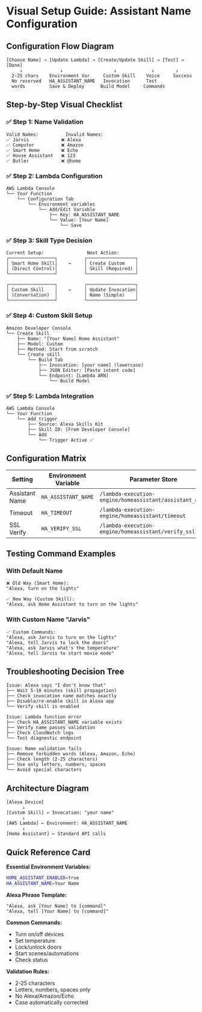 # Visual Setup Guide: Assistant Name Configuration

## Configuration Flow Diagram

```
[Choose Name] → [Update Lambda] → [Create/Update Skill] → [Test] → [Done]
     ↓              ↓                   ↓             ↓        ↓
  2-25 chars    Environment Var     Custom Skill    Voice     Success
  No reserved   HA_ASSISTANT_NAME   Invocation      Test      
  words         Save & Deploy      Build Model     Commands   
```

## Step-by-Step Visual Checklist

### ✅ Step 1: Name Validation
```
Valid Names:          Invalid Names:
✅ Jarvis            ❌ Alexa
✅ Computer          ❌ Amazon  
✅ Smart Home        ❌ Echo
✅ House Assistant   ❌ 123
✅ Butler            ❌ @home
```

### ✅ Step 2: Lambda Configuration
```
AWS Lambda Console
└── Your Function
    └── Configuration Tab
        └── Environment variables
            └── Add/Edit Variable
                ├── Key: HA_ASSISTANT_NAME
                └── Value: [Your Name]
                    └── Save
```

### ✅ Step 3: Skill Type Decision
```
Current Setup:                Next Action:
┌─────────────────┐          ┌──────────────────┐
│ Smart Home Skill│    →     │ Create Custom    │
│ (Direct Control)│          │ Skill (Required) │
└─────────────────┘          └──────────────────┘

┌─────────────────┐          ┌──────────────────┐
│ Custom Skill    │    →     │ Update Invocation│
│ (Conversation)  │          │ Name (Simple)    │
└─────────────────┘          └──────────────────┘
```

### ✅ Step 4: Custom Skill Setup
```
Amazon Developer Console
└── Create Skill
    ├── Name: "[Your Name] Home Assistant"
    ├── Model: Custom
    ├── Method: Start from scratch
    └── Create skill
        └── Build Tab
            ├── Invocation: [your name] (lowercase)
            ├── JSON Editor: [Paste intent code]
            └── Endpoint: [Lambda ARN]
                └── Build Model
```

### ✅ Step 5: Lambda Integration
```
AWS Lambda Console
└── Your Function
    └── Add trigger
        ├── Source: Alexa Skills Kit
        ├── Skill ID: [From Developer Console]
        └── Add
            └── Trigger Active ✅
```

## Configuration Matrix

| Setting | Environment Variable | Parameter Store | Default |
|---------|---------------------|-----------------|---------|
| Assistant Name | `HA_ASSISTANT_NAME` | `/lambda-execution-engine/homeassistant/assistant_name` | "Home Assistant" |
| Timeout | `HA_TIMEOUT` | `/lambda-execution-engine/homeassistant/timeout` | 30 |
| SSL Verify | `HA_VERIFY_SSL` | `/lambda-execution-engine/homeassistant/verify_ssl` | true |

## Testing Command Examples

### With Default Name
```
❌ Old Way (Smart Home):
"Alexa, turn on the lights"

✅ New Way (Custom Skill):
"Alexa, ask Home Assistant to turn on the lights"
```

### With Custom Name "Jarvis"
```
✅ Custom Commands:
"Alexa, ask Jarvis to turn on the lights"
"Alexa, tell Jarvis to lock the doors"
"Alexa, ask Jarvis what's the temperature"
"Alexa, tell Jarvis to start movie mode"
```

## Troubleshooting Decision Tree

```
Issue: Alexa says "I don't know that"
├── Wait 5-10 minutes (skill propagation)
├── Check invocation name matches exactly
├── Disable/re-enable skill in Alexa app
└── Verify skill is enabled

Issue: Lambda function error
├── Check HA_ASSISTANT_NAME variable exists
├── Verify name passes validation
├── Check CloudWatch logs
└── Test diagnostic endpoint

Issue: Name validation fails
├── Remove forbidden words (Alexa, Amazon, Echo)
├── Check length (2-25 characters)
├── Use only letters, numbers, spaces
└── Avoid special characters
```

## Architecture Diagram

```
[Alexa Device]
      ↓
[Custom Skill] ← Invocation: "your name"
      ↓
[AWS Lambda] ← Environment: HA_ASSISTANT_NAME
      ↓
[Home Assistant] ← Standard API calls
```

## Quick Reference Card

**Essential Environment Variables:**
```bash
HOME_ASSISTANT_ENABLED=true
HA_ASSISTANT_NAME=Your Name
```

**Alexa Phrase Template:**
```
"Alexa, ask [Your Name] to [command]"
"Alexa, tell [Your Name] to [command]"
```

**Common Commands:**
- Turn on/off devices
- Set temperature
- Lock/unlock doors  
- Start scenes/automations
- Check status

**Validation Rules:**
- 2-25 characters
- Letters, numbers, spaces only
- No Alexa/Amazon/Echo
- Case automatically corrected
